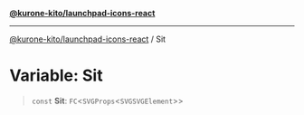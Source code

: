 [**@kurone-kito/launchpad-icons-react**](../README.md)

***

[@kurone-kito/launchpad-icons-react](../globals.md) / Sit

# Variable: Sit

> `const` **Sit**: `FC`\<`SVGProps`\<`SVGSVGElement`\>\>
